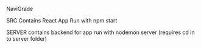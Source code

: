 NaviGrade

SRC 
Contains React App
Run with npm start

SERVER 
contains backend for app
run with nodemon server (requires cd in to server folder)
